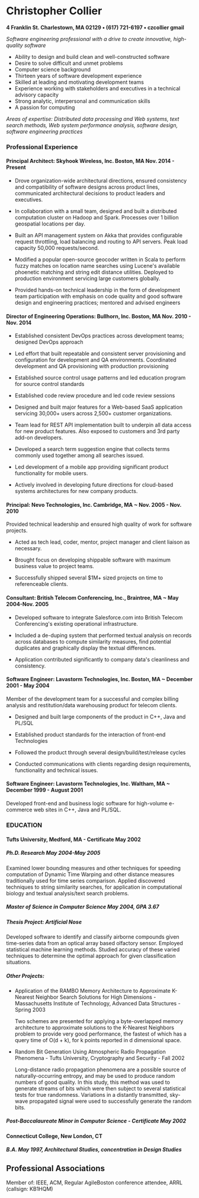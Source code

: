 # Christopher Collier

**4 Franklin St. Charlestown, MA 02129 &bull; (617) 721-6197 &bull; czcollier gmail**

_Software engineering professional with a drive to create innovative, high-quality software_

 - Ability to design and build clean and well-constructed software
 - Desire to solve difficult and unmet problems
 - Computer science background
 - Thirteen years of software development experience
 - Skilled at leading and motivating development teams
 - Experience working with stakeholders and executives in a technical advisory capacity
 - Strong analytic, interpersonal and communication skills
 - A passion for computing

_Areas of expertise: Distributed data processing and Web systems, text
search methods, Web system performance analysis, software design, software engineering
practices_

### Professional Experience

#### Principal Architect: Skyhook Wireless, Inc. Boston, MA Nov. 2014 - Present

 - Drove organization-wide architectural directions, ensured
   consistency and compatibility of software designs across product
   lines, communicated architectural decisions to product leaders and
   executives.
 
 - In collaboration with a small team, designed and built a
   distributed computation cluster on Hadoop and Spark. Processes
   over 1 billion geospatial locations per day.

 - Built an API management system on Akka that provides configurable
   request throttling, load balancing and routing to API servers. Peak
   load capacity 50,000 requests/second.
   
 - Modified a popular open-source geocoder written in Scala to
   perform fuzzy matches on location name searches using Lucene's
   available phoenetic matching and string edit distance utilities.
   Deployed to production environment servicing large customers globally.

 - Provided hands-on technical leadership in the form of development team
   participation with emphasis on code quality and good software design and
   engineering practices; mentored and advised engineers

#### Director of Engineering Operations: Bullhorn, Inc. Boston, MA Nov. 2010 - Nov. 2014

  - Established consistent DevOps practices across development teams;
    designed DevOps approach

  - Led effort that built repeatable and consistent server provisioning and
    configuration for development and QA environments. Coordinated development
    and QA provisioning with production provisioning

  - Established source control usage patterns and led education program for
    source control standards

  - Established code review procedure and led code review sessions

  - Designed and built major features for a Web-based SaaS application
   servicing 30,000+ users across 2,500+ customer organizations.

  - Team lead for REST API implementation built to underpin all data
    access for new product features. Also exposed to customers and 3rd
    party add-on developers.

  - Developed a search term suggestion engine that collects terms
    commonly used together among all searches issued.

  - Led development of a mobile app providing significant product
    functionality for mobile users.

  - Actively involved in developing future directions for cloud-based
    systems architectures for new company products.

#### Principal: Nevo Technologies, Inc. Cambridge, MA ~ Nov. 2005 - Nov. 2010
  Provided technical leadership and ensured high quality of work for software
  projects. 
  
  - Acted as tech lead, coder, mentor, project manager and client liaison as necessary.

  - Brought focus on developing shippable software with
    maximum business value to project teams.

  - Successfully shipped several $1M+ sized projects on time to referenceable clients.

#### Consultant: British Telecom Conferencing, Inc., Braintree, MA ~ May 2004-Nov. 2005
  - Developed software to integrate Salesforce.com into British Telecom
    Conferencing's existing operational infrastructure.

  - Included a de-duping system that performed textual analysis on records across databases
    to compute similarity measures, find potential duplicates and graphically
    display the textual differences.

  - Application contributed significantly to company data's cleanliness and consistency.

#### Software Engineer: Lavastorm Technologies, Inc. Boston, MA ~ December 2001 - May 2004 
   Member of the development team for a successful and complex billing analysis
   and restitution/data warehousing product for telecom clients.

  - Designed and built large components of the product in C++, Java and PL/SQL

  - Established product standards for the interaction of front-end Technologies

  - Followed the product through several design/build/test/release cycles

  - Conducted communications with clients regarding design requirements, functionality and
    technical issues. 

#### Software Engineer: Lavastorm Technologies, Inc. Waltham, MA ~ December 1999 - August 2001 
   Developed front-end and business logic software for high-volume e-commerce
   web sites in C++, Java and PL/SQL.

### EDUCATION

#### Tufts University, Medford, MA - Certificate May 2002

##### Ph.D. Research May 2004-May 2005
   Examined lower bounding measures and other techniques for speeding
   computation of Dynamic Time Warping and other distance measures traditionally
   used for time series comparison. Applied discovered techniques to string
   similarity searches, for application in computational biology and textual
   analysis/text search problems. 

#####  Master of Science in Computer Science May 2004, GPA 3.67

#####  Thesis Project: Artificial Nose 
  Developed software to identify and classify airborne compounds given time-series
  data from an optical array based olfactory sensor. Employed statistical machine
  learning methods. Studied accuracy of these varied techniques to determine the
  optimal approach for given classification situations. 

#####  Other Projects: 

 - Application of the RAMBO Memory Architecture to Approximate K-Nearest Neighbor Search Solutions for High Dimensions - Massachusetts Institute of Technology, Advanced Data Structures - Spring 2003

   Two schemes are presented for applying a byte-overlapped memory
   architecture to approximate solutions to the K-Nearest Neighbors problem
   to provide very good performance, the fastest of which has a query time of
   O(d + k), for k points reported in d dimensional space.

 - Random Bit Generation Using Atmospheric Radio Propagation Phenomena - Tufts University, Cryptography and Security - Fall 2002 

   Long-distance radio propagation phenomena are a possible source of
   naturally-occurring entropy, and may be used to produce random numbers of
   good quality. In this study, this method was used to generate streams of
   bits which were then subject to several statistical tests for true
   randomness. Variations in a distantly transmitted, sky-wave propagated
   signal were used to successfully generate the random bits.

##### Post-Baccalaureate Minor in Computer Science - Certificate May 2002

#### Connecticut College, New London, CT

##### B.A. May 1997, Architectural Studies, concentration in Design Studies



## Professional Associations
Member of: IEEE, ACM, Regular AgileBoston conference attendee, ARRL (callsign: KB1HQM)
